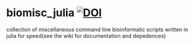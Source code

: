 # biomisc_julia [![DOI](https://zenodo.org/badge/DOI/10.5281/zenodo.4273225.svg)](https://doi.org/10.5281/zenodo.4273225)
collection of miscellaneous command line bioinformatic scripts written in julia for speed(see the wiki for documentation and depedences)
  
